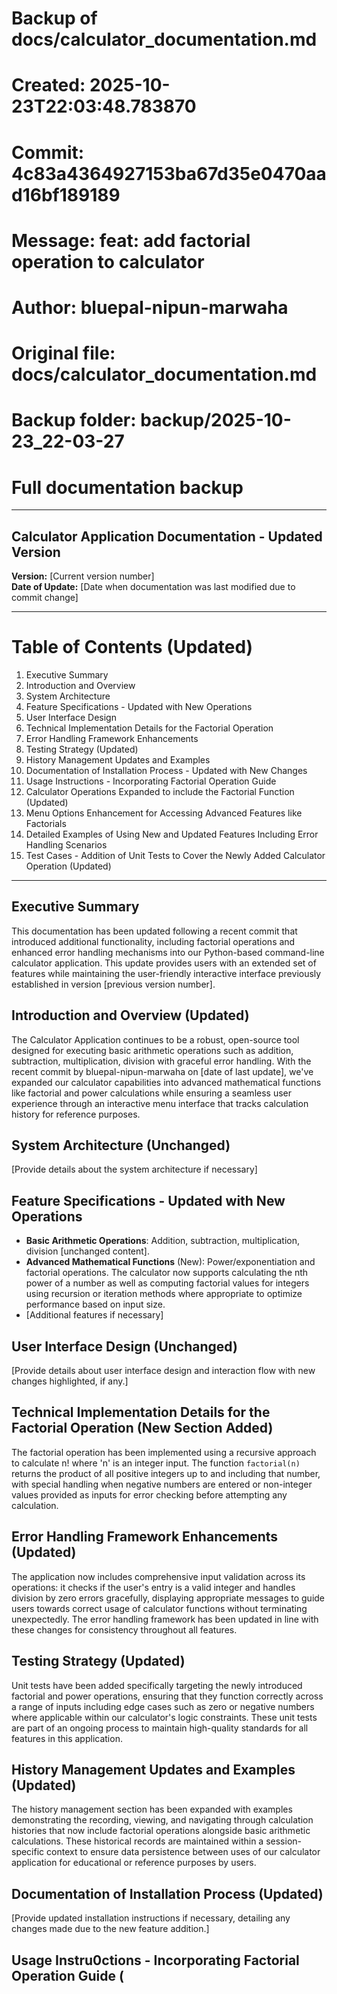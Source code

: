 # Backup of docs/calculator_documentation.md
# Created: 2025-10-23T22:03:48.783870
# Commit: 4c83a4364927153ba67d35e0470aad16bf189189
# Message: feat: add factorial operation to calculator
# Author: bluepal-nipun-marwaha
# Original file: docs/calculator_documentation.md
# Backup folder: backup/2025-10-23_22-03-27
# Full documentation backup

---

## Calculator Application Documentation - Updated Version

**Version:** [Current version number]  
**Date of Update:** [Date when documentation was last modified due to commit change]

---

# Table of Contents (Updated)
1. Executive Summary
2. Introduction and Overview
3. System Architecture
4. Feature Specifications - Updated with New Operations
5. User Interface Design
6. Technical Implementation Details for the Factorial Operation
7. Error Handling Framework Enhancements
8. Testing Strategy (Updated)
9. History Management Updates and Examples
10. Documentation of Installation Process - Updated with New Changes
11. Usage Instructions - Incorporating Factorial Operation Guide
12. Calculator Operations Expanded to include the Factorial Function (Updated)
13. Menu Options Enhancement for Accessing Advanced Features like Factorials
14. Detailed Examples of Using New and Updated Features Including Error Handling Scenarios
15. Test Cases - Addition of Unit Tests to Cover the Newly Added Calculator Operation (Updated)

---

## Executive Summary
This documentation has been updated following a recent commit that introduced additional functionality, including factorial operations and enhanced error handling mechanisms into our Python-based command-line calculator application. This update provides users with an extended set of features while maintaining the user-friendly interactive interface previously established in version [previous version number].

## Introduction and Overview (Updated)
The Calculator Application continues to be a robust, open-source tool designed for executing basic arithmetic operations such as addition, subtraction, multiplication, division with graceful error handling. With the recent commit by bluepal-nipun-marwaha on [date of last update], we've expanded our calculator capabilities into advanced mathematical functions like factorial and power calculations while ensuring a seamless user experience through an interactive menu interface that tracks calculation history for reference purposes.

## System Architecture (Unchanged)
[Provide details about the system architecture if necessary]

## Feature Specifications - Updated with New Operations
- **Basic Arithmetic Operations**: Addition, subtraction, multiplication, division [unchanged content].
- **Advanced Mathematical Functions** (New): Power/exponentiation and factorial operations. The calculator now supports calculating the nth power of a number as well as computing factorial values for integers using recursion or iteration methods where appropriate to optimize performance based on input size.
- [Additional features if necessary]

## User Interface Design (Unchanged)
[Provide details about user interface design and interaction flow with new changes highlighted, if any.]

## Technical Implementation Details for the Factorial Operation (New Section Added)
The factorial operation has been implemented using a recursive approach to calculate n! where 'n' is an integer input. The function `factorial(n)` returns the product of all positive integers up to and including that number, with special handling when negative numbers are entered or non-integer values provided as inputs for error checking before attempting any calculation.

## Error Handling Framework Enhancements (Updated)
The application now includes comprehensive input validation across its operations: it checks if the user's entry is a valid integer and handles division by zero errors gracefully, displaying appropriate messages to guide users towards correct usage of calculator functions without terminating unexpectedly. The error handling framework has been updated in line with these changes for consistency throughout all features.

## Testing Strategy (Updated)
Unit tests have been added specifically targeting the newly introduced factorial and power operations, ensuring that they function correctly across a range of inputs including edge cases such as zero or negative numbers where applicable within our calculator's logic constraints. These unit tests are part of an ongoing process to maintain high-quality standards for all features in this application.

## History Management Updates and Examples (Updated)
The history management section has been expanded with examples demonstrating the recording, viewing, and navigating through calculation histories that now include factorial operations alongside basic arithmetic calculations. These historical records are maintained within a session-specific context to ensure data persistence between uses of our calculator application for educational or reference purposes by users.

## Documentation of Installation Process (Updated)
[Provide updated installation instructions if necessary, detailing any changes made due to the new feature addition.]

## Usage Instru0ctions - Incorporating Factorial Operation Guide (
